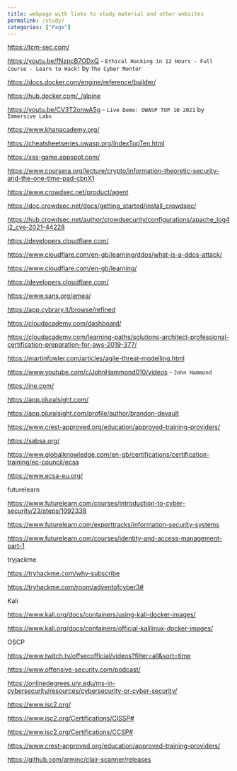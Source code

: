 ```yaml
---
title: webpage with links to study material and other websites
permalink: /study/
categories: ["Page"]
---
```


<https://tcm-sec.com/>

<https://youtu.be/fNzpcB7ODxQ> - `Ethical Hacking in 12 Hours - Full Course - Learn to Hack!` by `The Cyber Mentor`

<https://docs.docker.com/engine/reference/builder/>

<https://hub.docker.com/_/alpine>

<https://youtu.be/CV3T2onwA5g> - `Live Demo: OWASP TOP 10 2021` by `Immersive Labs`

<https://www.khanacademy.org/>


<https://cheatsheetseries.owasp.org/IndexTopTen.html>


<https://xss-game.appspot.com/>


<https://www.coursera.org/lecture/crypto/information-theoretic-security-and-the-one-time-pad-cbnX1>


<https://www.crowdsec.net/product/agent>

<https://doc.crowdsec.net/docs/getting_started/install_crowdsec/>

<https://hub.crowdsec.net/author/crowdsecurity/configurations/apache_log4j2_cve-2021-44228>

<https://developers.cloudflare.com/>

<https://www.cloudflare.com/en-gb/learning/ddos/what-is-a-ddos-attack/>

<https://www.cloudflare.com/en-gb/learning/>

<https://developers.cloudflare.com/>


<https://www.sans.org/emea/>

<https://app.cybrary.it/browse/refined>

<https://cloudacademy.com/dashboard/>

<https://cloudacademy.com/learning-paths/solutions-architect-professional-certification-preparation-for-aws-2019-377/>


<https://martinfowler.com/articles/agile-threat-modelling.html>


<https://www.youtube.com/c/JohnHammond010/videos> - `John Hammond`


<https://ine.com/>

<https://app.pluralsight.com/>

<https://app.pluralsight.com/profile/author/brandon-devault>

<https://www.crest-approved.org/education/approved-training-providers/>

<https://sabsa.org/>

<https://www.globalknowledge.com/en-gb/certifications/certification-training/ec-council/ecsa>

<https://www.ecsa-eu.org/>


futurelearn

<https://www.futurelearn.com/courses/introduction-to-cyber-security/23/steps/1092338>

<https://www.futurelearn.com/experttracks/information-security-systems>

<https://www.futurelearn.com/courses/identity-and-access-management-part-1>


tryjackme

<https://tryhackme.com/why-subscribe>

<https://tryhackme.com/room/adventofcyber3#>


Kali 

<https://www.kali.org/docs/containers/using-kali-docker-images/>

<https://www.kali.org/docs/containers/official-kalilinux-docker-images/>


OSCP

<https://www.twitch.tv/offsecofficial/videos?filter=all&sort=time>

<https://www.offensive-security.com/podcast/>



<https://onlinedegrees.unr.edu/ms-in-cybersecurity/resources/cybersecurity-or-cyber-security/>

<https://www.isc2.org/>

<https://www.isc2.org/Certifications/CISSP#>

<https://www.isc2.org/Certifications/CCSP#>

<https://www.crest-approved.org/education/approved-training-providers/>

<https://github.com/arminc/clair-scanner/releases>


